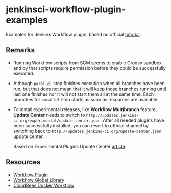 # jenkinsci-workflow-plugin-examples
Examples for Jenkins Workflow plugin, based on official [tutorial](https://github.com/jenkinsci/workflow-plugin/blob/master/TUTORIAL.md). 

## Remarks
- Running Workflow scripts from SCM seems to enable Groovy sandbox and by that 
  scripts require permission before they could be successfully executed.

- Although `parallel` step finishes execution when all branches have been run, but
  that does not mean that it will keep those branches running until last one 
  finishes nor it will not start them all at the same time. 
  Each branches for `parallel` step starts as soon as resources are available.  

- To install experimental releases, like **Workflow Multibranch** feature, 
  **Update Center** needs to switch to `http://updates.jenkins-ci.org/experimental/update-center.json`.
  After all needed plugins have been successfully installed, you can revert to 
  official channel by switching back to `http://updates.jenkins-ci.org/update-center.json` update center.

  Based on Experimental Plugins Update Center [article](http://jenkins-ci.org/content/experimental-plugins-update-center).

## Resources
- [Workflow Plugin](https://github.com/jenkinsci/workflow-plugin)
- [Workflow Global Library](https://github.com/jenkinsci/workflow-plugin/blob/master/cps-global-lib/README.md)
- [CloudBees Docker Workflow](https://github.com/jenkinsci/docker-workflow-plugin)



